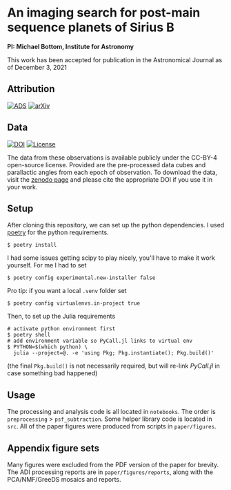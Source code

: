 # An imaging search for post-main sequence planets of Sirius B

**PI: Michael Bottom, Institute for Astronomy**

This work has been accepted for publication in the Astronomical Journal as of December 3, 2021

## Attribution

[![ADS](https://img.shields.io/badge/ADS-2021arXiv211205234L-blue)](https://ui.adsabs.harvard.edu/abs/2021arXiv211205234L/abstract)
[![arXiv](https://img.shields.io/badge/arXiv-2112.05234-brightgreen)](https://arxiv.org/abs/2112.05234v1)


## Data

[![DOI](https://zenodo.org/badge/DOI/10.5281/zenodo.5115225.svg)](https://doi.org/10.5281/zenodo.5115225)
[![License](https://img.shields.io/badge/license-CC--BY--4-orange.svg)](https://creativecommons.org/licenses/by/4.0/)

The data from these observations is available publicly under the CC-BY-4 open-source license. Provided are the pre-processed data cubes and parallactic angles from each epoch of observation. To download the data, visit the [zenodo page](https://doi.org/10.5281/zenodo.5115225) and please cite the appropriate DOI if you use it in your work.


## Setup

After cloning this repository, we can set up the python dependencies. I used [poetry](https://python-poetry.org) for the python requirements.

    $ poetry install

I had some issues getting scipy to play nicely, you'll have to make it work yourself. For me I had to set 

    $ poetry config experimental.new-installer false 

Pro tip: if you want a local `.venv` folder set 

    $ poetry config virtualenvs.in-project true

Then, to set up the Julia requirements

    # activate python environment first
    $ poetry shell
    # add environment variable so PyCall.jl links to virtual env
    $ PYTHON=$(which python) \
      julia --project=@. -e 'using Pkg; Pkg.instantiate(); Pkg.build()'

(the final `Pkg.build()` is not necessarily required, but will re-link *PyCall.jl* in case something bad happened)

## Usage

The processing and analysis code is all located in `notebooks`. The order is `preprocessing` > `psf_subtraction`. Some helper library code is located in `src`. All of the paper figures were produced from scripts in `paper/figures`.

## Appendix figure sets

Many figures were excluded from the PDF version of the paper for brevity. The ADI processing reports are in `paper/figures/reports`, along with the PCA/NMF/GreeDS mosaics and reports.
